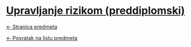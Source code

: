 # [Upravljanje rizikom (preddiplomski)](https://www.github.com/studosi-fer/UPRRIZ-P)
[<- Stranica predmeta](https://www.fer.unizg.hr/predmet/uprriz_a)

[<- Povratak na listu predmeta](https://www.github.com/studosi/FER)
